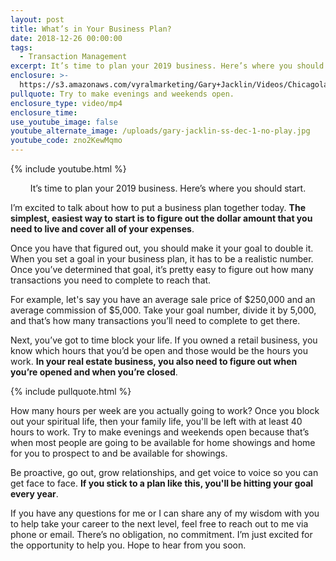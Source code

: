 ```yaml
---
layout: post
title: What’s in Your Business Plan?
date: 2018-12-26 00:00:00
tags:
  - Transaction Management
excerpt: It’s time to plan your 2019 business. Here’s where you should start.
enclosure: >-
  https://s3.amazonaws.com/vyralmarketing/Gary+Jacklin/Videos/Chicagoland+Real+Estate+-+Whats+in+Your+Business+Plan_.mp4
pullquote: Try to make evenings and weekends open.
enclosure_type: video/mp4
enclosure_time:
use_youtube_image: false
youtube_alternate_image: /uploads/gary-jacklin-ss-dec-1-no-play.jpg
youtube_code: zno2KewMqmo
---
```


{% include youtube.html %}

<center>It’s time to plan your 2019 business. Here’s where you should start.</center>

I’m excited to talk about how to put a business plan together today. **The simplest, easiest way to start is to figure out the dollar amount that you need to live and cover all of your expenses**.

Once you have that figured out, you should make it your goal to double it. When you set a goal in your business plan, it has to be a realistic number. Once you’ve determined that goal, it’s pretty easy to figure out how many transactions you need to complete to reach that.

For example, let's say you have an average sale price of $250,000 and an average commission of $5,000. Take your goal number, divide it by 5,000, and that’s how many transactions you’ll need to complete to get there.

Next, you’ve got to time block your life. If you owned a retail business, you know which hours that you’d be open and those would be the hours you work. **In your real estate business, you also need to figure out when you’re opened and when you’re closed**.

{% include pullquote.html %}

How many hours per week are you actually going to work? Once you block out your spiritual life, then your family life, you'll be left with at least 40 hours to work. Try to make evenings and weekends open because that’s when most people are going to be available for home showings and home for you to prospect to and be available for showings.

Be proactive, go out, grow relationships, and get voice to voice so you can get face to face. **If you stick to a plan like this, you'll be hitting your goal every year**.

If you have any questions for me or I can share any of my wisdom with you to help take your career to the next level, feel free to reach out to me via phone or email. There’s no obligation, no commitment. I’m just excited for the opportunity to help you. Hope to hear from you soon.